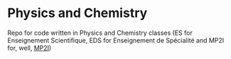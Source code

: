 # Physics and Chemistry
 Repo for code written in Physics and Chemistry classes (ES for Enseignement
 Scientifique, EDS for Enseignement de Spécialité and MP2I for, well,
 [MP2I](https://fr.wikipedia.org/wiki/MP2I))
